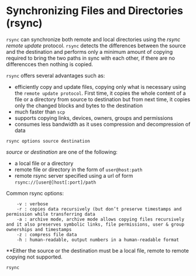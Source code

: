 # Synchronizing Files and Directories (rsync)

```rsync``` can synchronize both remote and local directories using the *rsync remote update* protocol. ```rsync``` detects the differences between the source and the destination and 
performs only a minimum amount of copying required to bring the two paths in sync with each other, if there are no differencces then nothing is copied. 

```rsync``` offers several advantages such as:

* efficiently copy and update files, copying only what is necessary using the ```remote update protocol```. First time, it copies the whole content of a file or a directory 
 from source to destination but from next time, it copies only the changed blocks and bytes to the destination
* much faster than ```scp```
* supports copying links, devices, owners, groups and permissions
* consumes less bandwidth as it uses compression and decompression of data

```console
rsync options source destination
```
*source* or *destination* are one of the following:
* a local file or a directory
* remote file or directory in the form of ```user@host:path```
* remote rsync server specified using a url of form ```rsync://[user@]host[:port]/path```

Common rsync options:

```
    -v : verbose
    -r : copies data recursively (but don’t preserve timestamps and permission while transferring data
    -a : archive mode, archive mode allows copying files recursively and it also preserves symbolic links, file permissions, user & group ownerships and timestamps
    -z : compress file data
    -h : human-readable, output numbers in a human-readable format
```

**Either the source or the destination must be a local file, remote to remote copying not supported.

```console
rsync 
```
